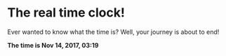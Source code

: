 # The real time clock!

Ever wanted to know what the time is? Well, your journey is about to end!

**The time is Nov 14, 2017, 03:19**